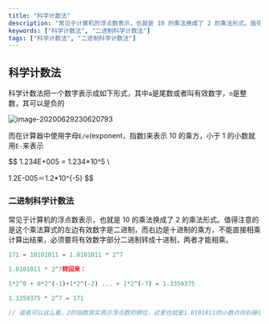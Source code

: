 ```yaml
---
title: "科学计数法"
description: "常见于计算机的浮点数表示，也就是 10 的乘法换成了 2 的乘法形式。值得注意的是这个乘法算式的左边有效数字是二进制，而右边是十进制的乘方，不能直接相乘计算出结果，必须要将有效数字部分二进制转成十进制，两者才能相乘。"
keywords: ["科学计数法", "二进制科学计数法"]
tags: ["科学计数法", "二进制科学计数法"]
---
```


## 科学计数法

科学计数法把一个数字表示成如下形式，其中`a`是尾数或者叫有效数字，`n`是整数，其可以是负的

![image-20200629230620793](../../../public/images/image-20200629230620793-1596957070730.png)

而在计算器中使用字母`E/e`(exponent，指数)来表示 10 的乘方，小于 1 的小数就用`E-`来表示

$$
1.234E+005 = 1.234*10^5 \\

1.2E-005＝1.2*10^{-5}
$$

### 二进制科学计数法

常见于计算机的浮点数表示，也就是 10 的乘法换成了 2 的乘法形式。值得注意的是这个乘法算式的左边有效数字是二进制，而右边是十进制的乘方，不能直接相乘计算出结果，必须要将有效数字部分二进制转成十进制，两者才能相乘。

```javascript
171 = 10101011 = 1.0101011 * 2^7

1.0101011 * 2^7转回来：

1*2^0 + 0*2^(-1)+1*2^(-2) ... + 1*2^(-7) = 1.3359375

1.3359375 * 2^7 = 171

// 或者可以这么看，2的指数其实表示浮点数的移位，这里也就是1.0101011的小数点向右移位7个，那么得到的数再转十进制就是原来的整数 171了
```

